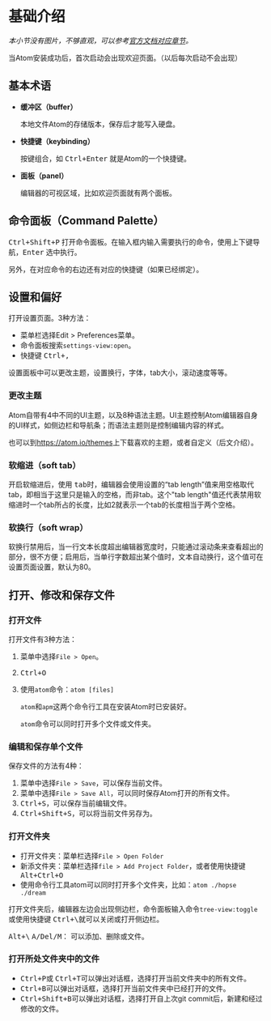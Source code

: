 # 基础介绍

_本小节没有图片，不够直观，可以参考[官方文档对应章节](http://flight-manual.atom.io/getting-started/sections/atom-basics/)。_

当Atom安装成功后，首次启动会出现欢迎页面。（以后每次启动不会出现）

## 基本术语

-   **缓冲区（buffer）**

    本地文件Atom的存储版本，保存后才能写入硬盘。

-   **快捷键（keybinding）**

    按键组合，如 <kbd>Ctrl+Enter</kbd> 就是Atom的一个快捷键。

-   **面板（panel）**

    编辑器的可视区域，比如欢迎页面就有两个面板。

## 命令面板（Command Palette）

<kbd>Ctrl+Shift+P</kbd> 打开命令面板。在输入框内输入需要执行的命令，使用上下键导航，<kbd>Enter</kbd> 选中执行。

另外，在对应命令的右边还有对应的快捷键（如果已经绑定）。

## 设置和偏好

打开设置页面。3种方法：

-   菜单栏选择Edit > Preferences菜单。
-   命令面板搜索`settings-view:open`。
-   快捷键 <kbd>Ctrl+,</kbd>

设置面板中可以更改主题，设置换行，字体，tab大小，滚动速度等等。

### 更改主题

Atom自带有4中不同的UI主题，以及8种语法主题。UI主题控制Atom编辑器自身的UI样式，如侧边栏和导航条；而语法主题则是控制编辑内容的样式。

也可以到<https://atom.io/themes>上下载喜欢的主题，或者自定义（后文介绍）。

### 软缩进（soft tab）

开启软缩进后，使用 <kbd>tab</kbd>时，编辑器会使用设置的“tab length”值来用空格取代tab，即相当于这里只是输入的空格，而非tab。这个"tab length"值还代表禁用软缩进时一个tab所占的长度，比如2就表示一个tab的长度相当于两个空格。

### 软换行（soft wrap）

软换行禁用后，当一行文本长度超出编辑器宽度时，只能通过滚动条来查看超出的部分，很不方便；启用后，当单行字数超出某个值时，文本自动换行，这个值可在设置页面设置，默认为80。

## 打开、修改和保存文件

### 打开文件

打开文件有3种方法：

1.  菜单中选择`File > Open`。
2.  <kbd>Ctrl+O</kbd>
3.  使用`atom`命令：`atom [files]`  

    `atom`和`apm`这两个命令行工具在安装Atom时已安装好。

    `atom`命令可以同时打开多个文件或文件夹。

### 编辑和保存单个文件

保存文件的方法有4种：

1.  菜单中选择`File > Save`，可以保存当前文件。
2.  菜单中选择`File > Save All`，可以同时保存Atom打开的所有文件。
3.  <kbd>Ctrl+S</kbd>，可以保存当前编辑文件。
4.  <kbd>Ctrl+Shift+S</kbd>，可以将当前文件另存为。

### 打开文件夹

-   打开文件夹：菜单栏选择`File > Open Folder`
-   新添文件夹：菜单栏选择`file > Add Project Folder`，或者使用快捷键 <kbd>Alt+Ctrl+O</kbd>
-   使用命令行工具atom可以同时打开多个文件夹，比如：`atom ./hopse ./dream`

打开文件夹后，编辑器左边会出现侧边栏，命令面板输入命令`tree-view:toggle`或使用快捷键 <kbd>Ctrl+\\</kbd>就可以关闭或打开侧边栏。

<kbd>Alt+\\</kbd>  <kbd>A/Del/M</kbd>： 可以添加、删除或文件。

### 打开所处文件夹中的文件

-   <kbd>Ctrl+P</kbd>或 <kbd>Ctrl+T</kbd>可以弹出对话框，选择打开当前文件夹中的所有文件。
-   <kbd>Ctrl+B</kbd>可以弹出对话框，选择打开当前文件夹中已经打开的文件。
-   <kbd>Ctrl+Shift+B</kbd>可以弹出对话框，选择打开自上次git commit后，新建和经过修改的文件。
